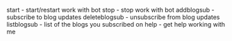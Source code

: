 start - start/restart work with bot
stop - stop work with bot
addblogsub - subscribe to blog updates
deleteblogsub - unsubscribe from blog updates
listblogsub - list of the blogs you subscribed on
help - get help working with me
